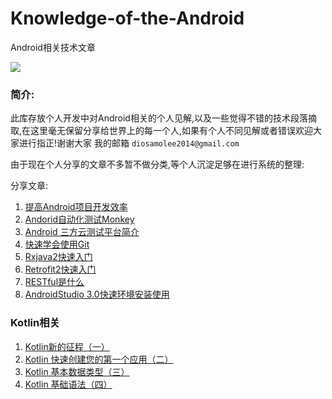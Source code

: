 # Knowledge-of-the-Android
Android相关技术文章



![](http://5b0988e595225.cdn.sohucs.com/images/20171013/3beab4605ab94cb685307f261527ca76.gif)



### 简介:  
此库存放个人开发中对Android相关的个人见解,以及一些觉得不错的技术段落摘取,在这里毫无保留分享给世界上的每一个人,如果有个人不同见解或者错误欢迎大家进行指正!谢谢大家 我的邮箱 `diosamolee2014@gmail.com`


由于现在个人分享的文章不多暂不做分类,等个人沉淀足够在进行系统的整理:  

分享文章:

1. [提高Android项目开发效率](https://github.com/Diosamo/Android-improves-development-efficiency)
2.  [Andorid自动化测试Monkey](https://github.com/Diosamo/Knowledge-of-the-Android/blob/master/Monkey%E6%B5%8B%E8%AF%95.md) 
3.   [Android 三方云测试平台简介](https://github.com/Diosamo/Knowledge-of-the-Android/blob/master/%E4%B8%89%E6%96%B9%E4%BA%91%E6%B5%8B%E5%B9%B3%E5%8F%B0.md) 
4.   [快速学会使用Git](https://github.com/Diosamo/Knowledge-of-the-Android/blob/master/%E5%BF%AB%E9%80%9F%E5%AD%A6%E4%BC%9A%E4%BD%BF%E7%94%A8Git.md) 
5.   [Rxjava2快速入门](https://github.com/Diosamo/Knowledge-of-the-Android/blob/master/RxJava2%E5%BF%AB%E9%80%9F%E5%85%A5%E9%97%A8.md) 
6.   [Retrofit2快速入门](https://github.com/Diosamo/Knowledge-of-the-Android/blob/master/Retorfit2%E5%BF%AB%E9%80%9F%E5%85%A5%E9%97%A8.md) 
7.   [RESTful是什么](https://github.com/Diosamo/Knowledge-of-the-Android/blob/master/RESTful%E6%98%AF%E4%BB%80%E4%B9%88.md) 
8.   [AndroidStudio 3.0快速环境安装使用](https://github.com/Diosamo/Knowledge-of-the-Android/blob/master/AndroidStudio%203.0%E5%BF%AB%E9%80%9F%E7%8E%AF%E5%A2%83%E5%AE%89%E8%A3%85%E4%BD%BF%E7%94%A8.md) 


### Kotlin相关   

1. [Kotlin新的征程（一）](https://github.com/Diosamo/Knowledge-of-the-Android/blob/master/kotlin/Kotlin%E6%96%B0%E7%9A%84%E5%BE%81%E7%A8%8B(%E4%B8%80).md) 
2.  [Kotlin 快速创建您的第一个应用（二）](https://github.com/Diosamo/Knowledge-of-the-Android/blob/master/kotlin/Kotlin%20%E5%BF%AB%E9%80%9F%E5%88%9B%E5%BB%BA%E6%82%A8%E7%9A%84%E7%AC%AC%E4%B8%80%E4%B8%AA%E5%BA%94%E7%94%A8%EF%BC%88%E4%BA%8C%EF%BC%89.md)
3.  [Kotlin 基本数据类型（三）](https://github.com/Diosamo/Knowledge-of-the-Android/blob/master/kotlin/Kotlin%20%E5%9F%BA%E6%9C%AC%E6%95%B0%E6%8D%AE%E7%B1%BB%E5%9E%8B%EF%BC%88%E4%B8%89%EF%BC%89.md)
4.  [Kotlin 基础语法（四）](https://github.com/Diosamo/Knowledge-of-the-Android/blob/master/kotlin/Kotlin%20%E5%9F%BA%E7%A1%80%E8%AF%AD%E6%B3%95%EF%BC%88%E5%9B%9B%EF%BC%89.md)